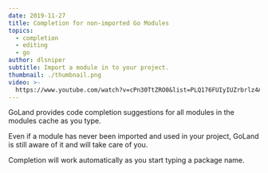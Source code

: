 ```yaml
---
date: 2019-11-27
title: Completion for non-imported Go Modules
topics:
  - completion
  - editing
  - go
author: dlsniper
subtitle: Import a module in to your project.
thumbnail: ./thumbnail.png
video: >-
  https://www.youtube.com/watch?v=cPn30TtZRO0&list=PLQ176FUIyIUZrbrlz4AY1V8VzBJKZyVlW&index=30
---
```


GoLand provides code completion suggestions for all modules in the modules cache as you type.

Even if a module has never been imported and used in your project, GoLand is still aware of it and will take care of you.

Completion will work automatically as you start typing a package name.
